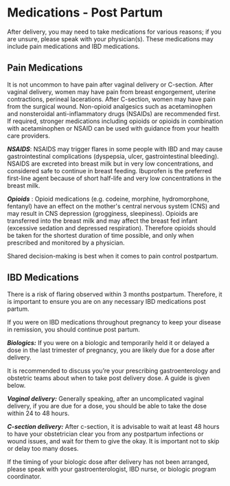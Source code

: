
# Medications - Post Partum

After delivery, you may need to take medications for various reasons; if you are unsure, please speak with your physician(s).   These medications may include pain medications and IBD medications.

## **Pain Medications**

It is not uncommon to have pain after vaginal delivery or C-section.     After vaginal delivery, women may have pain from breast engorgement, uterine contractions, perineal lacerations.   After C-section, women may have pain from the surgical wound.   Non-opioid analgesics such as acetaminophen and nonsteroidal anti-inflammatory drugs (NSAIDs) are recommended first.  If required, stronger medications including opioids or opioids in combination with acetaminophen or NSAID can be used with guidance from your health care providers.

***NSAIDS***: NSAIDS may trigger flares in some people with IBD and may cause gastrointestinal complications (dyspepsia, ulcer, gastrointestinal bleeding).     NSAIDS are excreted into breast milk but in very low concentrations, and considered safe to continue in breast feeding.  Ibuprofen is the preferred first-line agent because of short half-life and very low concentrations in the breast milk.  

***Opioids*** : Opioid medications (e.g. codeine, morphine, hydromorphone, fentanyl) have an effect on the mother's central nervous system (CNS) and may result in CNS depression (grogginess, sleepiness).   Opioids are transferred into the breast milk and may affect the breast fed infant (excessive sedation and depressed respiration).  Therefore opioids should be taken for the shortest duration of time possible, and only when prescribed and monitored by a physician.  

Shared decision-making is best when it comes to pain control postpartum.

## **IBD Medications**

There is a risk of flaring observed within 3 months postpartum.  Therefore, it is important to ensure you are on any necessary IBD medications post partum.

If you were on IBD medications throughout pregnancy to keep your disease in remission, you should continue post partum.

***Biologics:***
If you were on a biologic and temporarily held it or delayed a dose in the last trimester of pregnancy, you are likely due for a dose after delivery.

It is recommended to discuss you’re your prescribing gastroenterology and obstetric teams about when to take post delivery dose. A guide is given below.

***Vaginal delivery:*** Generally speaking, after an uncomplicated vaginal delivery, if you are due for a dose, you should be able to take the dose within 24 to 48 hours.  

***C-section delivery:***   After c-section, it is advisable to wait at least 48 hours to have your obstetrician clear you from any postpartum infections or wound issues, and wait for them to give the okay. It is important not to skip or delay too many doses. 

If the timing of your biologic dose after delivery has not been arranged, please speak with your gastroenterologist, IBD nurse, or biologic program coordinator.  



